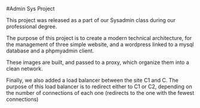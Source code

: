 
#Admin Sys Project

This project was released as a part of our Sysadmin class during our professional degree.

The purpose of this project is to create a modern technical architecture, for the management of three simple website, and a wordpress linked to a mysql database and a phpmyadmin client.

These images are built, and passed to a proxy, which organize them into a clean network. 

Finally, we also added a load balancer between the site C1 and C. The purpose of this load balancer is to redirect either to C1 or C2, depending on the number of connections of each one (redirects to the one with the fewest connections)